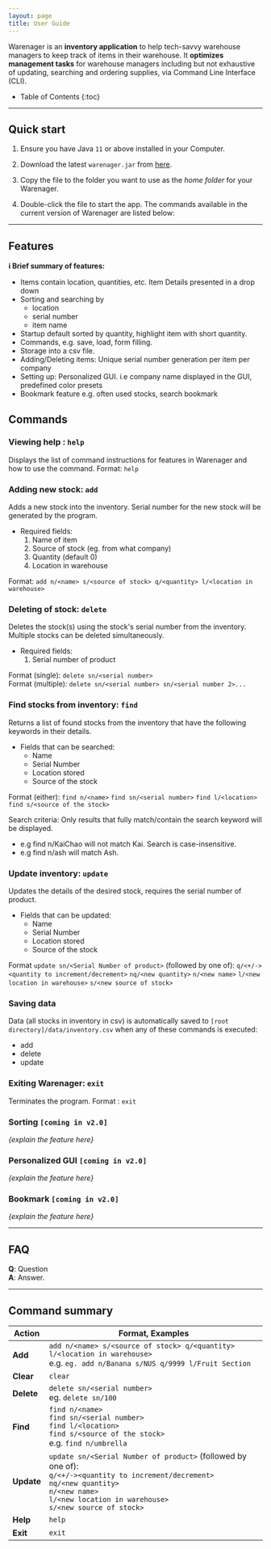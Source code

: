 ```yaml
---
layout: page
title: User Guide
---
```


Warenager is an **inventory application** to help tech-savvy warehouse managers to keep track of items
in their warehouse. It **optimizes management tasks** for warehouse managers including but not
exhaustive of updating, searching and ordering supplies, via Command Line Interface (CLI).

* Table of Contents
{:toc}

--------------------------------------------------------------------------------------------------------------------

## Quick start

1. Ensure you have Java `11` or above installed in your Computer.

1. Download the latest `warenager.jar` from [here](https://github.com/se-edu/addressbook-level3/releases).

1. Copy the file to the folder you want to use as the _home folder_ for your Warenager.

1. Double-click the file to start the app. The commands available in the current version of
    Warenager are listed below:

--------------------------------------------------------------------------------------------------------------------

## Features

<div markdown="block" class="alert alert-info">

**:information_source: Brief summary of features:**<br>

* Items contain location, quantities, etc. Item Details presented in a drop down
* Sorting and searching by
    * location
    * serial number
    * item name
* Startup default sorted by quantity, highlight item with short quantity.
* Commands, e.g. save, load, form filling.
* Storage into a csv file.
* Adding/Deleting items: Unique serial number generation per item per company
* Setting up: Personalized GUI. i.e company name displayed in the GUI, predefined color presets
* Bookmark feature e.g. often used stocks, search bookmark <item>


</div>

## Commands

### Viewing help : `help`

Displays the list of command instructions for features in Warenager and how to use the command.
Format: `help`


### Adding new stock: `add`
Adds a new stock into the inventory. Serial number for the new stock will be generated by the program.
* Required fields:
    1. Name of item
    2. Source of stock (eg. from what company)
    3. Quantity (default 0)
    4. Location in warehouse

Format: `add n/<name> s/<source of stock> q/<quantity> l/<location in warehouse>`

### Deleting of stock: `delete`
Deletes the stock(s) using the stock's serial number from the inventory. Multiple stocks can be deleted simultaneously.
* Required fields:
    1. Serial number of product

Format (single): `delete sn/<serial number>`  
Format (multiple): `delete sn/<serial number> sn/<serial number 2>...`

### Find stocks from inventory: `find`
Returns a list of found stocks from the inventory that have the following keywords in their details.
* Fields that can be searched:
    * Name
    * Serial Number
    * Location stored
    * Source of the stock

Format (either):
`find n/<name>`
`find sn/<serial number>`
`find l/<location>`
`find s/<source of the stock>`

Search criteria:
Only results that fully match/contain the search keyword will be displayed.
* e.g find n/KaiChao will not match Kai.
Search is case-insensitive.
* e.g find n/ash will match Ash.

### Update inventory: `update`
Updates the details of the desired stock, requires the serial number of product.
* Fields that can be updated:
    * Name
    * Serial Number
    * Location stored
    * Source of the stock

Format `update sn/<Serial Number of product>` (followed by one of):
`q/<+/-><quantity to increment/decrement>`
`nq/<new quantity>`
`n/<new name>`
`l/<new location in warehouse>`
`s/<new source of stock>`

### Saving data
Data (all stocks in inventory in csv) is automatically saved to
`[root directory]/data/inventory.csv` when any of these commands is executed:
* add
* delete
* update

### Exiting Warenager: `exit`
Terminates the program.
Format : `exit`

### Sorting `[coming in v2.0]`
_{explain the feature here}_

### Personalized GUI `[coming in v2.0]`
_{explain the feature here}_

### Bookmark `[coming in v2.0]`

_{explain the feature here}_

--------------------------------------------------------------------------------------------------------------------

## FAQ

**Q**: Question<br>
**A**: Answer.

--------------------------------------------------------------------------------------------------------------------

## Command summary

Action | Format, Examples
--------|------------------
**Add** | `add n/<name> s/<source of stock> q/<quantity> l/<location in warehouse>`<br> e.g. `eg. add n/Banana s/NUS q/9999 l/Fruit Section`
**Clear** | `clear`
**Delete** | `delete sn/<serial number>`<br> eg. `delete sn/100`
**Find** | `find n/<name>`<br>`find sn/<serial number>`<br>`find l/<location>`<br>`find s/<source of the stock>`<br> e.g. `find n/umbrella`
**Update** | `update sn/<Serial Number of product>` (followed by one of): <br>`q/<+/-><quantity to increment/decrement>`<br>`nq/<new quantity>`<br>`n/<new name>`<br>`l/<new location in warehouse>`<br>`s/<new source of stock>`
**Help** | `help`
**Exit** | `exit`
